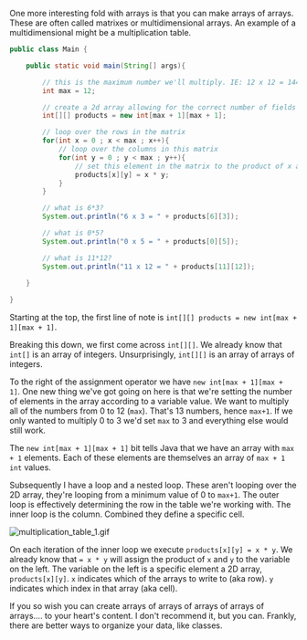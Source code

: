 One more interesting fold with arrays is that you can make arrays of arrays. These are often called matrixes or multidimensional arrays. An example of a multidimensional might be a multiplication table.

```java
public class Main {

    public static void main(String[] args){

        // this is the maximum number we'll multiply. IE: 12 x 12 = 144.
        int max = 12;

        // create a 2d array allowing for the correct number of fields from 0 to max.
        int[][] products = new int[max + 1][max + 1];

        // loop over the rows in the matrix
        for(int x = 0 ; x < max ; x++){
            // loop over the columns in this matrix
            for(int y = 0 ; y < max ; y++){
                // set this element in the matrix to the product of x and y
                products[x][y] = x * y;
            }
        }

        // what is 6*3?
        System.out.println("6 x 3 = " + products[6][3]);

        // what is 0*5?
        System.out.println("0 x 5 = " + products[0][5]);

        // what is 11*12?
        System.out.println("11 x 12 = " + products[11][12]);
        
    }

}
```

Starting at the top, the first line of note is `int[][] products = new int[max + 1][max + 1]`. 

Breaking this down, we first come across `int[][]`. We already know that `int[]` is an array of integers. Unsurprisingly, `int[][]` is an array of arrays of integers. 

To the right of the assignment operator we have `new int[max + 1][max + 1]`. One new thing we've got going on here is that we're setting the number of elements in the array according to a variable value. We want to multiply all of the numbers from 0 to 12 (`max`). That's 13 numbers, hence `max+1`. If we only wanted to multiply 0 to 3 we'd set `max` to 3 and everything else would still work. 

The `new int[max + 1][max + 1]` bit tells Java that we have an array with `max + 1` elements. Each of these elements are themselves an array of `max + 1` `int` values.

Subsequently I have a loop and a nested loop. These aren't looping over the 2D array, they're looping from a minimum value of 0 to `max+1`. The outer loop is effectively determining the row in the table we're working with. The inner loop is the column. Combined they define a specific cell.

![multiplication_table_1.gif](https://tiy-learn-content.s3.amazonaws.com/df529131-multiplication_table_1.gif)

On each iteration of the inner loop we execute `products[x][y] = x * y`. We already know that `= x * y` will assign the product of `x` and `y` to the variable on the left. The variable on the left is a specific element a 2D array, `products[x][y]`. `x` indicates which of the arrays to write to (aka row). `y` indicates which index in that array (aka cell).

If you so wish you can create arrays of arrays of arrays of arrays of arrays.... to your heart's content. I don't recommend it, but you can. Frankly, there are better ways to organize your data, like classes.

<!-- todo: this might be a good place to take a break and do some review -->

